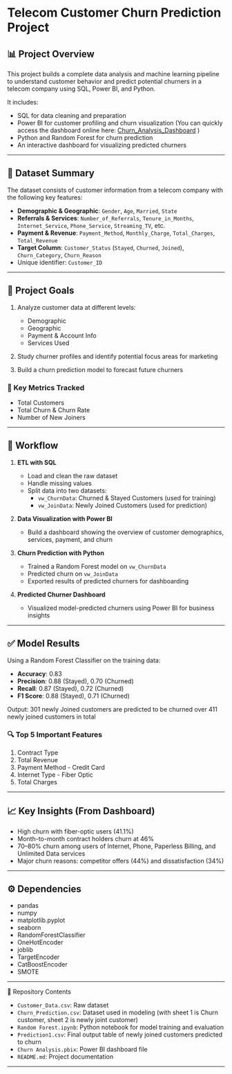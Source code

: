 
# Telecom Customer Churn Prediction Project

## 📊 Project Overview

This project builds a complete data analysis and machine learning pipeline to understand customer behavior and predict potential churners in a telecom company using SQL, Power BI, and Python.

It includes:

- SQL for data cleaning and preparation
- Power BI for customer profiling and churn visualization (You can quickly access the dashboard online here: [Churn_Analysis_Dashboard](https://app.powerbi.com/Redirect?action=OpenApp&appId=f29a2540-06ac-49d1-a60a-febdf73c51c7&ctid=588b13a3-653b-4cf7-8ac0-59847eb2dc88&experience=power-bi) )
- Python and Random Forest for churn prediction
- An interactive dashboard for visualizing predicted churners

---

## 📁 Dataset Summary

The dataset consists of customer information from a telecom company with the following key features:

- **Demographic & Geographic**: `Gender`, `Age`, `Married`, `State`
- **Referrals & Services**: `Number_of_Referrals`, `Tenure_in_Months`, `Internet_Service`, `Phone_Service`, `Streaming_TV`, etc.
- **Payment & Revenue**: `Payment_Method`, `Monthly_Charge`, `Total_Charges`, `Total_Revenue`
- **Target Column**: `Customer_Status` (`Stayed`, `Churned`, `Joined`), `Churn_Category`, `Churn_Reason`
- Unique identifier: `Customer_ID`

---

## 🎯 Project Goals

1. Analyze customer data at different levels:
   - Demographic
   - Geographic
   - Payment & Account Info
   - Services Used

2. Study churner profiles and identify potential focus areas for marketing

3. Build a churn prediction model to forecast future churners

### 📌 Key Metrics Tracked

- Total Customers  
- Total Churn & Churn Rate  
- Number of New Joiners  

---

## 🔁 Workflow

1. **ETL with SQL**  
   - Load and clean the raw dataset  
   - Handle missing values  
   - Split data into two datasets:  
     - `vw_ChurnData`: Churned & Stayed Customers (used for training)  
     - `vw_JoinData`: Newly Joined Customers (used for prediction)

2. **Data Visualization with Power BI**  
   - Build a dashboard showing the overview of customer demographics, services, payment, and churn

3. **Churn Prediction with Python**
   - Trained a Random Forest model on `vw_ChurnData`
   - Predicted churn on `vw_JoinData`
   - Exported results of predicted churners for dashboarding

4. **Predicted Churner Dashboard**
   - Visualized model-predicted churners using Power BI for business insights

---

## ✅ Model Results

Using a Random Forest Classifier on the training data:

- **Accuracy**: 0.83  
- **Precision**: 0.88 (Stayed), 0.70 (Churned)  
- **Recall**: 0.87 (Stayed), 0.72 (Churned)  
- **F1 Score**: 0.88 (Stayed), 0.71 (Churned)

Output: 301 newly Joined customers are predicted to be churned over 411  newly joined customers in total

### 🔍 Top 5 Important Features
1. Contract Type  
2. Total Revenue  
3. Payment Method - Credit Card  
4. Internet Type - Fiber Optic  
5. Total Charges  

---

## 📈 Key Insights (From Dashboard)
- High churn with fiber-optic users (41.1%)
- Month-to-month contract holders churn at 46%
- 70–80% churn among users of Internet, Phone, Paperless Billing, and Unlimited Data services
- Major churn reasons: competitor offers (44%) and dissatisfaction (34%)
  

---

## ⚙️ Dependencies
- pandas 
- numpy 
- matplotlib.pyplot
- seaborn
- RandomForestClassifier
- OneHotEncoder
- joblib
- TargetEncoder
- CatBoostEncoder
- SMOTE

---
📂 Repository Contents
- `Customer_Data.csv`: Raw dataset
- `Churn_Prediction.csv`: Dataset used in modeling (with sheet 1 is Churn customer, sheet 2 is newly joint customer) 
- `Random Forest.ipynb`: Python notebook for model training and evaluation
- `Prediction1.csv`: Final output table of newly joined customers predicted to churn
- `Churn Analysis.pbix`: Power BI dashboard file
- `README.md`: Project documentation



---


